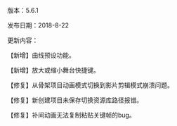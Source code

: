 版本：5.6.1

发布日期：2018-8-22

更新内容：

【新增】曲线预设功能。

【新增】放大或缩小舞台快捷键。

【修复】从骨架项目动画模式切换到影片剪辑模式崩溃问题。

【修复】新创建项目未保存切换资源库路径报错。

【修复】补间动画无法复制粘贴关键帧的bug。
